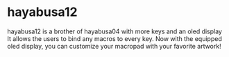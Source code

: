 # hayabusa12
hayabusa12 is a brother of hayabusa04 with more keys and an oled display
It allows the users to bind any macros to every key.
Now with the equipped oled display, you can customize your macropad with your favorite artwork!
